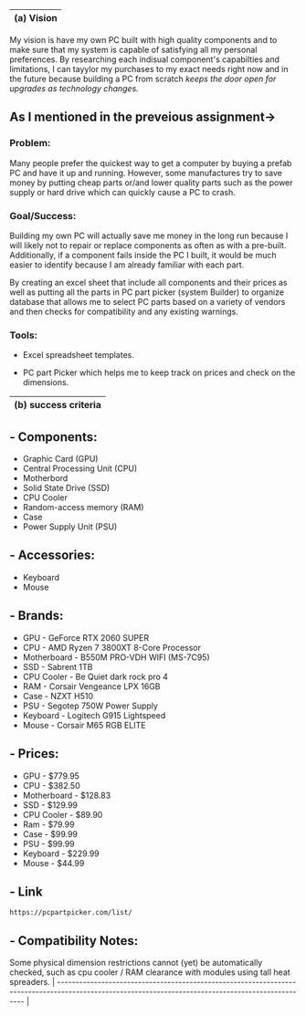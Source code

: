 | **(a) Vision** |
 |   ---------------- |
 
 My vision is have my own PC built with high quality components and to make sure that my system is capable of satisfying all my personal preferences. By researching each indisual component's capabilties and limitations, I can tayylor my purchases to my exact needs right now and in the future because building a PC from scratch *keeps the door open for upgrades as technology changes.*
 
 ## As I mentioned in the preveious assignment->

### Problem:	
Many people prefer the quickest way to get a computer by buying a prefab PC and have it up and running. However, some manufactures try to save money by putting cheap parts or/and lower quality parts such as the power supply or hard drive which can quickly cause a PC to crash.

### Goal/Success: 	
Building my own PC will actually save me money in the long run because I will likely not to repair or replace components as often as with a pre-built. Additionally, if a component fails inside the PC I built, it would be much easier to identify because I am already familiar with each part. 

By creating an excel sheet that include all components and their prices as well as putting all the parts in PC part picker (system Builder) to organize database that allows me to select PC parts based on a variety of vendors and then checks for compatibility and any existing warnings. 


### Tools:	
- Excel spreadsheet templates.

- PC part Picker which helps me to keep track on prices and check on the dimensions. 

|  **(b) success criteria** |
 |   ---------------- |

## - Components:

* Graphic Card (GPU)
* Central Processing Unit (CPU)
* Motherbord
* Solid State Drive (SSD)
* CPU Cooler
* Random-access memory (RAM)
* Case
* Power Supply Unit (PSU)

## - Accessories:

* Keyboard
* Mouse 

## -  Brands:

* GPU - GeForce RTX 2060 SUPER
* CPU - AMD Ryzen 7 3800XT 8-Core Processor
* Motherboard - B550M PRO-VDH WIFI (MS-7C95)
* SSD - Sabrent 1TB
* CPU Cooler - Be Quiet dark rock pro 4
* RAM - Corsair Vengeance LPX 16GB
* Case - NZXT H510
* PSU - Segotep 750W Power Supply
* Keyboard - Logitech G915 Lightspeed
* Mouse - Corsair M65 RGB ELITE

## - Prices:

* GPU - $779.95
* CPU - $382.50
* Motherboard - $128.83
* SSD - $129.99
* CPU Cooler - $89.90
* Ram - $79.99
* Case - $99.99
* PSU - $99.99
* Keyboard - $229.99
* Mouse - $44.99

## - Link
```
https://pcpartpicker.com/list/
```

## - Compatibility Notes:
Some physical dimension restrictions cannot (yet) be automatically checked, such as cpu cooler / RAM clearance with modules using tall heat spreaders.
| --------------------------------------------------------------------------------------------------------------------------------------------------- |


